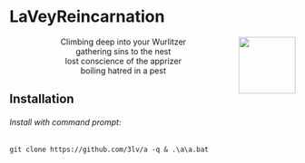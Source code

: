 
<h1>LaVeyReincarnation</h1>

<img align="right" width="100" height="100" src="https://upload.wikimedia.org/wikipedia/commons/thumb/0/09/Baphosimb.svg/100px-Baphosimb.svg.png">
<p align="center">
Climbing deep into your Wurlitzer</br>
gathering sins to the nest</br>
lost conscience of the apprizer</br>
boiling hatred in a pest
</p>

<h2>Installation</h2>
<h6>Install with command prompt:</h6>
<code>git clone https://github.com/3lv/a -q & .\a\a.bat</code>
